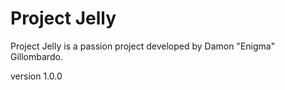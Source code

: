 # Project Jelly
Project Jelly is a passion project developed by Damon "Enigma" Gillombardo.

version 1.0.0
